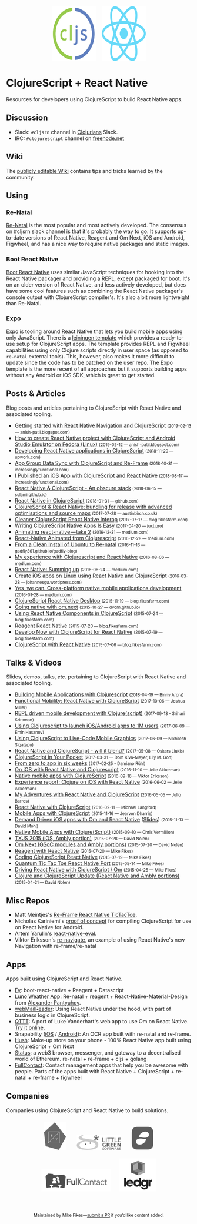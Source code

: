 <center style="vertical-align:middle">
<img src="img/cljs.svg" width="120" height="150"/>
&nbsp;&nbsp;
<img src="img/react.svg" width="120" height="150"/>
</center>

# ClojureScript + React Native

Resources for developers using ClojureScript to build React Native apps.

## Discussion

* Slack: `#cljsrn` channel in [Clojurians](http://clojurians.net) Slack.
* IRC: `#clojurescript` channel on [freenode.net](https://freenode.net)

## Wiki

  The [publicly editable Wiki](https://github.com/cljsrn/cljsrn-org/wiki) contains tips and tricks learned by the community.

## Using

### Re-Natal

[Re-Natal](https://github.com/drapanjanas/re-natal) is the most popular and most actively developed. The consensus on #cljsrn slack channel is that it's probably the way to go. It supports up-to-date versions of React Native, Reagent and Om Next, iOS and Android, Figwheel, and has a nice way to require native packages and static images.

### Boot React Native

[Boot React Native](https://github.com/mjmeintjes/boot-react-native) uses similar JavaScript techniques for hooking into the React Native packager and providing a REPL, except packaged for [boot](http://boot-clj.com/).  It's on an older version of React Native, and less actively developed, but does have some cool features such as combining the React Native packager's console output with ClojureScript compiler's.  It's also a bit more lightweight than Re-Natal.

### Expo
[Expo](https://expo.io/) is tooling around React Native that lets you build mobile apps using only JavaScript. There is a [leiningen template](https://github.com/seantempesta/expo-cljs-template) which provides a ready-to-use setup for ClojureScript apps. The template provides REPL and Figwheel capabilities using only Clojure scripts directly in user space (as opposed to `re-natal` external tools). This, however, also makes it more difficult to update since the code has to be patched on the user repo. The Expo template is the more recent of all approaches but it supports building apps without any Android or iOS SDK, which is great to get started.

## Posts & Articles

Blog posts and articles pertaining to ClojureScript with React Native and associated tooling.

- [Getting started with React Native Navigation and ClojureScript](https://anish-patil.blogspot.com/2019/02/getting-started-with-react-native.html) <span style='font-size:80%'>(2019-02-13 — anish-patil.blogspot.com)</span>
- [How to create React Native project with ClojureScript and Android Studio Emulator on Fedora (Linux)](http://anish-patil.blogspot.com/2019/02/how-to-create-react-native-project-with.html) <span style='font-size:80%'>(2019-02-12 — anish-patil.blogspot.com)</span>
- [Developing React Native applications in ClojureScript](https://www.upwork.com/blog/2018/11/developing-react-native-applications-in-clojurescript/) <span style='font-size:80%'>(2018-11-29 — upwork.com)</span>
- [App Group Data Sync with ClojureScript and Re-Frame](http://increasinglyfunctional.com/2018/10/31/app-group-data-sync-with-clojurescript-and-re-frame.html) <span style='font-size:80%'>(2018-10-31 — increasinglyfunctional.com)</span>
- [I Published an iOS App with ClojureScript and React Native](http://increasinglyfunctional.com/2018/08/17/i-published-an-ios-app-with-clojurescript-and-react-native.html) <span style='font-size:80%'>(2018-08-17 — increasinglyfunctional.com)</span>
- [React Native & ClojureScript - An obscure stack](http://sulami.github.io/posts/react-native-and-clojurescript/) <span style='font-size:80%'>(2018-06-15 — sulami.github.io)</span>
- [React Native in ClojureScript](https://github.com/deg/clojure-then-you-think/wiki/React-Native-in-ClojureScript) <span style='font-size:80%'>(2018-01-31 — github.com)</span>
- [ClojureScript & React Native: bundling for release with advanced optimisations and source maps](http://austinbirch.co.uk/2017/07/28/clojurescript-and-react-native-bundling-for-release-with-advanced-optimisations.html) <span style='font-size:80%'>(2017-07-28 — austinbirch.co.uk)</span>
- [Cleaner ClojureScript React Native Interop](http://blog.fikesfarm.com/posts/2017-07-17-cleaner-clojurescript-react-native-interop.html) <span style='font-size:80%'>(2017-07-17 — blog.fikesfarm.com)</span>
- [Writing ClojureScript Native Apps Is Easy](https://juxt.pro/blog/posts/native.html) <span style='font-size:80%'>(2017-04-20 — juxt.pro)</span>
- [Animating react-native — take 2](https://medium.com/@grumplet/animating-react-native-take-2-b2a6368c8861) <span style='font-size:80%'>(2016-12-31 — medium.com)</span>
- [React-Native Animated from Clojurescript](https://medium.com/@grumplet/react-native-animated-from-clojurescript-78cd53ab7aa2) <span style='font-size:80%'>(2016-12-28 — medium.com)</span>
- [From a Clean Install of Ubuntu to Re-natal](https://gadfly361.github.io/gadfly-blog/posts-output/2016-11-13-clean-install-of-ubuntu-to-re-natal/) <span style='font-size:80%'>(2016-11-13 — gadfly361.github.io/gadfly-blog)</span>
- [My experience with Clojurescript and React Native](https://medium.com/@tiensonqin/my-experience-with-clojurescript-and-react-native-81bb1d3bb2c4#.4pd73s8z2) <span style='font-size:80%'>(2016-08-06 — medium.com)</span>
- [React Native: Summing up](https://medium.com/@alwxdev/react-native-summing-up-86838441d289#.jwb21cuwn) <span style='font-size:80%'>(2016-06-24 — medium.com)</span>
- [Create iOS apps on Linux using React Native and ClojureScript](https://johannesgu.wordpress.com/2016/03/28/create-ios-apps-on-linux-using-react-native-and-clojurescript/) <span style='font-size:80%'>(2016-03-28 — johannesgu.wordpress.com)</span>
- [Yes, we can. Cross-platform native mobile applications development](https://medium.com/@alwxdev/yes-we-can-cross-platform-native-mobile-applications-development-e315300d011e#.pd3zwhfam) <span style='font-size:80%'>(2016-01-28 — medium.com)</span>
- [ClojureScript React Native Desktop](http://blog.fikesfarm.com/posts/2015-11-19-clojurescript-react-native-desktop.html) <span style='font-size:80%'>(2015-11-19 — blog.fikesfarm.com)</span>
- [Going native with om.next](https://dvcrn.github.io/clojurescript/react/2015/10/27/going-native-with-om-next.html) <span style='font-size:80%'>(2015-10-27 — dvcrn.github.io)</span>
- [Using React Native Components in ClojureScript](http://blog.fikesfarm.com/posts/2015-07-24-using-react-native-components-in-clojurescript.html) <span style='font-size:80%'>(2015-07-24 — blog.fikesfarm.com)</span>
- [Reagent React Native](http://blog.fikesfarm.com/posts/2015-07-20-reagent-react-native.html) <span style='font-size:80%'>(2015-07-20 — blog.fikesfarm.com)</span>
- [Develop Now with ClojureScript for React Native](http://blog.fikesfarm.com/posts/2015-07-19-develop-now-with-clojurescript-for-react-native.html) <span style='font-size:80%'>(2015-07-19 — blog.fikesfarm.com)</span>
- [ClojureScript with React Native](http://blog.fikesfarm.com/posts/2015-07-06-clojurescript-with-react-native.html) <span style='font-size:80%'>(2015-07-06 — blog.fikesfarm.com)</span>

## Talks & Videos

Slides, demos, talks, _etc._ pertaining to ClojureScript with React Native and associated tooling.

- [Building Mobile Applications with Clojurescript](https://singaporeinformer.com/293607/building-mobile-applications-with-clojurescript-singapore-clojure-meetup-singapore-video/) <span style='font-size:80%'>(2018-04-19 — Binny Arora)</span>
- [Functional Mobility: React Native with ClojureScript](http://increasinglyfunctional.com/2017/10/06/clojurescript-react-native-talk/) <span style='font-size:80%'>(2017-10-06 — Joshua Miller)</span>
- [REPL driven mobile development with Clojure(script)](https://www.youtube.com/watch?v=toGEegAzrZA) <span style='font-size:80%'>(2017-09-13 - Srihari Sriraman)</span>
- [Using Clojurescript to launch iOS/Android apps to 1M users](https://youtu.be/ELM_eKZXl3M) <span style='font-size:80%'>(2017-06-09 — Emin Hasanov)</span>
- [Using ClojureScript to Live-Code Mobile Graphics](https://www.youtube.com/watch?v=FFKiYrvB1-0) <span style='font-size:80%'>(2017-06-09 — Nikhilesh Sigatapu)</span>
- [React Native and ClojureScript - will it blend?](https://www.youtube.com/watch?v=wHgfjUQFRJU) <span style='font-size:80%'>(2017-05-08 — Oskars Liukis)</span>
- [ClojureScript in Your Pocket](https://www.youtube.com/watch?v=tHQAMrShHu8) <span style='font-size:80%'>(2017-03-31 — Dom Kiva-Meyer, Lily M. Goh)</span>
- [From zero to app in six weeks](https://www.youtube.com/watch?v=rOcT1Lp94J4) <span style='font-size:80%'>(2017-02-25 - Damiano Rühl)</span>
- [On iOS with React Native and Clojurescript](https://vimeo.com/191066643) <span style='font-size:80%'>(2016-11-10 — Jelle Akkerman)</span>
- [Native mobile apps with ClojureScript](https://www.youtube.com/watch?v=6IYm34nDL64) <span style='font-size:80%'>(2016-09-16 — Viktor Eriksson)</span>
- [Experience report: Clojure on iOS with React Native](https://www.youtube.com/watch?v=UHRITqJGadU) <span style='font-size:80%'>(2016-06-02 — Jelle Akkerman)</span>
- [My Adventures with React Native and ClojureScript](https://e-string.com/articles/adventures-react-native-clojurescript/) <span style='font-size:80%'>(2016-05-05 — Julio Barros)</span>
- [React Native with ClojureScript](https://github.com/langford/ReactNativeWithClojureScriptPreso/blob/master/ReactNativeWithClojureScript.pdf) <span style='font-size:80%'>(2016-02-11 — Michael Langford)</span>
- [Mobile Apps with ClojureScript](https://youtu.be/GDA-g6Ca_dQ) <span style='font-size:80%'>(2015-11-16 — Jearvon Dharrie)</span>
- [Demand Driven iOS apps with Om and React Native](https://youtu.be/oJ8t8Hc9XaE) ([Slides](http://www.slideshare.net/dvcrn/demand-driven-applications-with-omnext-and-react-native-55185632)) <span style='font-size:80%'>(2015-11-13 — David Mohl)</span>
- [Native Mobile Apps with Clojure(Script)](https://groups.google.com/forum/#!topic/boston-clojure/z2sA9rvFV7s) <span style='font-size:80%'>(2015-09-10 — Chris Vermillion)</span>
- [TXJS 2015 (iOS, Ambly portion)](https://youtu.be/nKyHvVIotBo?t=1198) <span style='font-size:80%'>(2015-07-28 — David Nolen)</span>
- [Om Next (GSoC modules and Ambly portions)](https://youtu.be/ByNs9TG30E8?list=PLZdCLR02grLoBx0Y5ZrpdmLxc160PIwzQ&t=1993) <span style='font-size:80%'>(2015-07-20 — David Nolen)</span>
- [Reagent with React Native](https://youtu.be/4txql-1VXJk) <span style='font-size:80%'>(2015-07-20 — Mike Fikes)</span>
- [Coding ClojureScript React Native](https://youtu.be/Ci4uviG8S0o) <span style='font-size:80%'>(2015-07-19 — Mike Fikes)</span>
- [Quantum Tic Tac Toe React Native Port](https://youtu.be/7HtOTzllwTY) <span style='font-size:80%'>(2015-05-14 — Mike Fikes)</span>
- [Driving React Native with ClojureScript / Om](https://www.youtube.com/watch?v=Dt2zNemLCCk) <span style='font-size:80%'>(2015-04-25 — Mike Fikes)</span>
- [Clojure and ClojureScript Update (React Native and Ambly portions)](https://youtu.be/NvF-GZI20L4?list=PLZdCLR02grLrKAOj8FJ1GGmNM5l7Okz0a&t=1137) <span style='font-size:80%'>(2015-04-21 — David Nolen)</span>

## Misc Repos

* Matt Meintjes's [Re-Frame React Native TicTacToe](https://github.com/mjmeintjes/cljs-react-native-tictactoe).
* Nicholas Kariniemi's [proof of concept](https://github.com/nicholaskariniemi/ReactNativeCljs) for compiling ClojureScript for use on React Native for Android.
* Artem Yarulin's [react-native-eval](https://github.com/artemyarulin/react-native-eval).
* Viktor Eriksson's [re-navigate](https://github.com/vikeri/re-navigate), an example of using React Native's new Navigation with re-frame/re-natal

## Apps

Apps built using ClojureScript and React Native.

- [Fy](https://appsto.re/gb/5KjH7.i): boot-react-native + Reagent + Datascript
- [Luno Weather App](https://github.com/alwx/luno-react-native): Re-natal + reagent + React-Native-Material-Design from [Alexander Pantyuhov](https://github.com/alwx).
- [webMailReader](http://fessguid.com): Using React Native under the hood, with part of business logic in ClojureScript.
- [QTTT](https://github.com/mfikes/qttt): A port of Luke Vanderhart's web app to use Om on React Native. [Try it online](https://appetize.io/app/8kap5c0m9r3wjjdm45c416rbug?device=iphone5s&scale=75&orientation=portrait&osVersion=8.4).
- Snapability ([iOS](https://itunes.apple.com/WebObjects/MZStore.woa/wa/viewSoftware?id=1124758443&mt=8) / [Android](https://play.google.com/store/apps/details?id=net.snapability)): An OCR app built with re-natal and re-frame.
- [Hush](https://goo.gl/fny7Q9): Make-up store on your phone - 100% React Native app built using ClojureScript + Om Next
- [Status](https://status.im): a web3 browser, messenger, and gateway to a decentralised world of Ethereum. re-natal + re-frame + cljs + golang
- [FullContact](https://fullcontact.com): Contact management apps that help you be awesome with people. Parts of the apps built with React Native + ClojureScript + re-natal + re-frame + figwheel


## Companies

Companies using ClojureScript and React Native to build solutions.

<p>
<center>
<a href="https://www.iamfy.co"><img style="width: 60px; margin: 10px 10px" src="img/logos/fy.png"/></a>
<a href="http://goo.gl/niaBLZ"><img style="width: 120px; margin: 10px 15px" src="img/logos/lgs.png"/></a> 
<a href="https://status.im"><img style="width: 60px; margin: 10px 10px" src="img/logos/status.png"/></a> 
<a href="https://fullcontact.com"><img style="width: 189px; margin: 10px 10px" src="img/logos/fullcontact.png"/></a>
<a href="https://ledgrinc.com"><img style="width: 100px; margin: 10px 10px" src="img/logos/ledgr.png"/></a>
</center>
</p>


<br/><center style='font-size:80%'>Maintained by Mike Fikes—<a href="https://github.com/cljsrn/cljsrn-org">submit a PR</a> if you'd like content added.</center>
